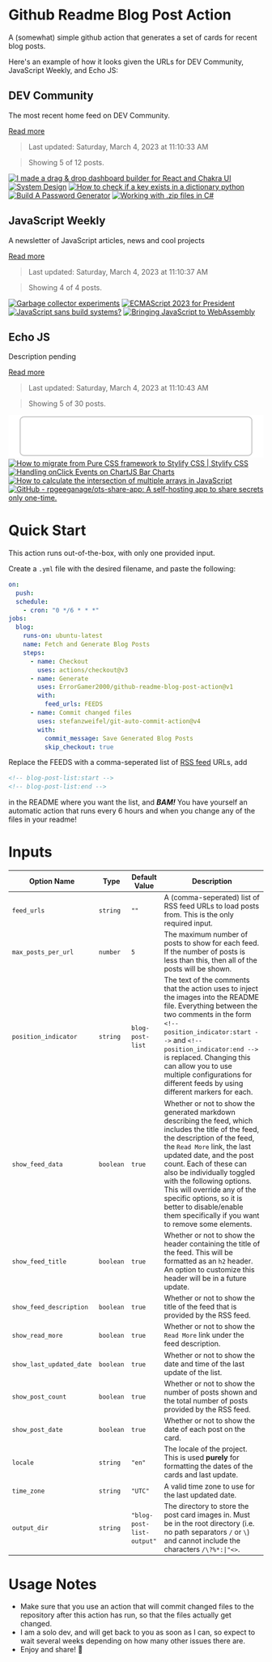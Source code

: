 # Github Readme Blog Post Action

A (somewhat) simple github action that generates a set of cards for recent blog posts.

Here's an example of how it looks given the URLs for DEV Community, JavaScript Weekly, and Echo JS:

<!-- post-list:start -->
## DEV Community

The most recent home feed on DEV Community.

[Read more](https://dev.to)
> Last updated: Saturday, March 4, 2023 at 11:10:33 AM

> Showing 5 of 12 posts.

[![I made a drag & drop dashboard builder for React and Chakra UI](https://raw.githubusercontent.com/ErrorGamer2000/github-readme-blog-post-action/main/generated_files/DEV_Community/I_made_a_drag___drop_dashboard_builder_for_React_and_Chakra_UI.svg)](https://dev.to/rarestoma/i-made-a-drag-drop-dashboard-builder-for-react-and-chakra-ui-n7j)
[![System Design](https://raw.githubusercontent.com/ErrorGamer2000/github-readme-blog-post-action/main/generated_files/DEV_Community/System_Design.svg)](https://dev.to/adahanu074/system-design-1h4m)
[![How to check if a key exists in a dictionary python](https://raw.githubusercontent.com/ErrorGamer2000/github-readme-blog-post-action/main/generated_files/DEV_Community/How_to_check_if_a_key_exists_in_a_dictionary_python.svg)](https://dev.to/max24816/how-to-check-if-a-key-exists-in-a-dictionary-python-132i)
[![Build A Password Generator](https://raw.githubusercontent.com/ErrorGamer2000/github-readme-blog-post-action/main/generated_files/DEV_Community/Build_A_Password_Generator.svg)](https://dev.to/kalashin1/build-a-password-generator-11oo)
[![Working with .zip files in C#](https://raw.githubusercontent.com/ErrorGamer2000/github-readme-blog-post-action/main/generated_files/DEV_Community/Working_with_.zip_files_in_C_.svg)](https://dev.to/karenpayneoregon/working-with-zip-files-in-c-52e3)


## JavaScript Weekly

A newsletter of JavaScript articles, news and cool projects

[Read more](https://javascriptweekly.com/)
> Last updated: Saturday, March 4, 2023 at 11:10:37 AM

> Showing 4 of 4 posts.

[![Garbage collector experiments](https://raw.githubusercontent.com/ErrorGamer2000/github-readme-blog-post-action/main/generated_files/JavaScript_Weekly/Garbage_collector_experiments.svg)](https://javascriptweekly.com/issues/628)
[![ECMAScript 2023 for President](https://raw.githubusercontent.com/ErrorGamer2000/github-readme-blog-post-action/main/generated_files/JavaScript_Weekly/ECMAScript_2023_for_President.svg)](https://javascriptweekly.com/issues/627)
[![JavaScript sans build systems?](https://raw.githubusercontent.com/ErrorGamer2000/github-readme-blog-post-action/main/generated_files/JavaScript_Weekly/JavaScript_sans_build_systems_.svg)](https://javascriptweekly.com/issues/626)
[![Bringing JavaScript to WebAssembly](https://raw.githubusercontent.com/ErrorGamer2000/github-readme-blog-post-action/main/generated_files/JavaScript_Weekly/Bringing_JavaScript_to_WebAssembly.svg)](https://javascriptweekly.com/issues/625)


## Echo JS

Description pending

[Read more](
http://www.echojs.com
)
> Last updated: Saturday, March 4, 2023 at 11:10:43 AM

> Showing 5 of 30 posts.

[![rekwest](https://raw.githubusercontent.com/ErrorGamer2000/github-readme-blog-post-action/main/generated_files/_Echo_JS_/rekwest.svg)](https://www.npmjs.com/package/rekwest)
[![How to migrate from Pure CSS framework to Stylify CSS | Stylify CSS](https://raw.githubusercontent.com/ErrorGamer2000/github-readme-blog-post-action/main/generated_files/_Echo_JS_/How_to_migrate_from_Pure_CSS_framework_to_Stylify_CSS___Stylify_CSS.svg)](
https://stylifycss.com/docs/migration/pure-css
)
[![Handling onClick Events on ChartJS Bar Charts](https://raw.githubusercontent.com/ErrorGamer2000/github-readme-blog-post-action/main/generated_files/_Echo_JS_/Handling_onClick_Events_on_ChartJS_Bar_Charts.svg)](
https://masteringjs.io/tutorials/chartjs/onclick-bar-chart
)
[![How to calculate the intersection of multiple arrays in JavaScript](https://raw.githubusercontent.com/ErrorGamer2000/github-readme-blog-post-action/main/generated_files/_Echo_JS_/How_to_calculate_the_intersection_of_multiple_arrays_in_JavaScript.svg)](
https://frontendroom.com/intersection-of-multiple-arrays-in-js/
)
[![GitHub - rpgeeganage/ots-share-app: A self-hosting app to share secrets only one-time.](https://raw.githubusercontent.com/ErrorGamer2000/github-readme-blog-post-action/main/generated_files/_Echo_JS_/GitHub_-_rpgeeganage_ots-share-app__A_self-hosting_app_to_share_secrets_only_one-time..svg)](https://github.com/rpgeeganage/ots-share-app)


<!-- post-list:end -->

# Quick Start

This action runs out-of-the-box, with only one provided input.

Create a `.yml` file with the desired filename, and paste the following:

```yml
on:
  push:
  schedule:
    - cron: "0 */6 * * *"
jobs:
  blog:
    runs-on: ubuntu-latest
    name: Fetch and Generate Blog Posts
    steps:
      - name: Checkout
        uses: actions/checkout@v3
      - name: Generate
        uses: ErrorGamer2000/github-readme-blog-post-action@v1
        with:
          feed_urls: FEEDS
      - name: Commit changed files
        uses: stefanzweifel/git-auto-commit-action@v4
        with:
          commit_message: Save Generated Blog Posts
          skip_checkout: true
```

Replace the FEEDS with a comma-seperated list of [RSS feed](https://rss.com/blog/how-do-rss-feeds-work/) URLs, add

```md
<!-- blog-post-list:start -->
<!-- blog-post-list:end -->
```

in the README where you want the list, and **_BAM!_** You have yourself an automatic action that runs every 6 hours and when you change any of the files in your readme!

# Inputs

<table>
  <thead>
    <tr>
      <th>Option Name</th>
      <th>Type</th>
      <th>Default Value</th>
      <th>Description</th>
    </tr>
  </thead>
  <tbody>
    <tr>
      <td><code>feed_urls</code></td>
      <td><code>string</code></td>
      <td><code>""</code></td>
      <td>A (comma-seperated) list of RSS feed URLs to load posts from. This is the only required input.</td>
    </tr>
    <tr>
      <td><code>max_posts_per_url</code></td>
      <td><code>number</code></td>
      <td><code>5</code></td>
      <td>The maximum number of posts to show for each feed. If the number of posts is less than this, then all of the posts will be shown.</td>
    </tr>
    <tr>
      <td><code>position_indicator</code></td>
      <td><code>string</code></td>
      <td><code>blog-post-list</code></td>
      <td>The text of the comments that the action uses to inject the images into the README file. Everything between the two comments in the form <code>&lt;!-- position_indicator:start --&gt;</code> and <code>&lt;!-- position_indicator:end --&gt;</code> is replaced. Changing this can allow you to use multiple configurations for different feeds by using different markers for each.</td>
    </tr>
    <tr>
      <td><code>show_feed_data</code></td>
      <td><code>boolean</code></td>
      <td><code>true</code></td>
      <td>Whether or not to show the generated markdown describing the feed, which includes the title of the feed, the description of the feed, the <code>Read More</code> link, the last updated date, and the post count. Each of these can also be individually toggled with the following options. This will override any of the specific options, so it is better to disable/enable them specifically if you want to remove some elements.</td>
    </tr>
    <tr>
      <td><code>show_feed_title</code></td>
      <td><code>boolean</code></td>
      <td><code>true</code></td>
      <td>Whether or not to show the header containing the title of the feed. This will be formatted as an <code>h2</code> header. An option to customize this header will be in a future update.</td>
    </tr>
    <tr>
      <td><code>show_feed_description</code></td>
      <td><code>boolean</code></td>
      <td><code>true</code></td>
      <td>Whether or not to show the title of the feed that is provided by the RSS feed.</td>
    </tr>
    <tr>
      <td><code>show_read_more</code></td>
      <td><code>boolean</code></td>
      <td><code>true</code></td>
      <td>Whether or not to show the <code>Read More</code> link under the feed description.</td>
    </tr>
    <tr>
      <td><code>show_last_updated_date</code></td>
      <td><code>boolean</code></td>
      <td><code>true</code></td>
      <td>Whether or not to show the date and time of the last update of the list.</td>
    </tr>
    <tr>
      <td><code>show_post_count</code></td>
      <td><code>boolean</code></td>
      <td><code>true</code></td>
      <td>Whether or not to show the number of posts shown and the total number of posts provided by the RSS feed.</td>
    </tr>
    <tr>
      <td><code>show_post_date</code></td>
      <td><code>boolean</code></td>
      <td><code>true</code></td>
      <td>Whether or not to show the date of each post on the card.</td>
    </tr>
    <tr>
      <td><code>locale</code></td>
      <td><code>string</code></td>
      <td><code>"en"</code></td>
      <td>The locale of the project. This is used <strong>purely</strong> for formatting the dates of the cards and last update.</td>
    </tr>
    <tr>
      <td><code>time_zone</code></td>
      <td><code>string</code></td>
      <td><code>"UTC"</code></td>
      <td>A valid time zone to use for the last updated date.</td>
    </tr>
    <tr>
      <td><code>output_dir</code></td>
      <td><code>string</code></td>
      <td><code>"blog-post-list-output"</code></td>
      <td>The directory to store the post card images in. Must be in the root directory (i.e. no path separators <code>/</code> or <code>\</code>) and cannot include the characters <code>/\?%*:|"&lt;&gt;</code>.</td>
    </tr>
<!--
    <tr>
      <td><code></code></td>
      <td><cde></cde></td>
      <td><code></code></td>
      <td></td>
    </tr>
-->
  </tbody>
</table>

# Usage Notes

- Make sure that you use an action that will commit changed files to the repository after this action has run, so that the files actually get changed.
- I am a solo dev, and will get back to you as soon as I can, so expect to wait several weeks depending on how many other issues there are.
- Enjoy and share! 🤗
